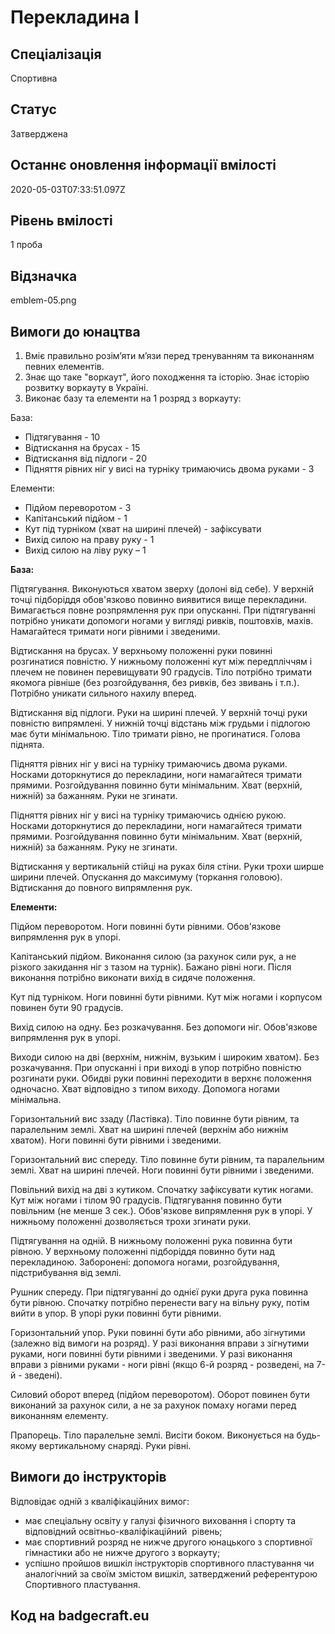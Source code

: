 # Перекладина І

## Спеціалізація

Спортивна

## Статус

Затверджена

## Останнє оновлення інформації вмілості

2020-05-03T07:33:51.097Z

## Рівень вмілості

1 проба

## Відзначка

emblem-05.png

## Вимоги до юнацтва

<ol><li>Вміє правильно розім’яти м’язи перед тренуванням та виконанням певних елементів.</li><li>Знає що таке "воркаут", його походження та історію. Знає історію розвитку воркауту в Україні.</li><li>Виконає базу та елементи на 1 розряд з воркауту:</li></ol><p>База:</p><ul><li>Підтягування - 10</li><li>Відтискання на брусах - 15</li><li>Відтискання від підлоги - 20</li><li>Підняття рівних ніг у висі на турніку тримаючись двома руками - 3</li></ul><p>Елементи:</p><ul><li>Підйом переворотом - 3</li><li>Капітанський підйом - 1</li><li>Кут під турніком (хват на ширині плечей) - зафіксувати</li><li>Вихід силою на праву руку - 1</li><li>Вихід силою на ліву руку – 1</li></ul><p><b>База:</b></p><p>Підтягування.&nbsp;Виконуються хватом зверху (долоні від себе). У верхній точці підборіддя обов'язково повинно виявитися вище перекладини. Вимагається повне розпрямлення рук при опусканні. При підтягуванні потрібно уникати допомоги ногами у вигляді ривків, поштовхів, махів. Намагайтеся тримати ноги рівними і зведеними.</p><p>Відтискання на брусах. У верхньому положенні руки повинні розгинатися повністю. У нижньому положенні кут між передпліччям і плечем не повинен перевищувати 90 градусів. Тіло потрібно тримати якомога рівніше (без розгойдування, без ривків, без звивань і т.п.). Потрібно уникати сильного нахилу вперед.</p><p>Відтискання від підлоги. Руки на ширині плечей. У верхній точці руки повністю випрямлені. У нижній точці відстань між грудьми і підлогою має бути мінімальною. Тіло тримати рівно, не прогинатися. Голова піднята.</p><p>Підняття рівних ніг у висі на турніку тримаючись двома руками. Носками доторкнутися до перекладини, ноги намагайтеся тримати прямими. Розгойдування повинно бути мінімальним. Хват (верхній, нижній) за бажанням. Руки не згинати.</p><p>Підняття рівних ніг у висі на турніку тримаючись однією рукою. Носками доторкнутися до перекладини, ноги намагайтеся тримати прямими. Розгойдування повинно бути мінімальним. Хват (верхній, нижній) за бажанням. Руку не згинати.</p><p>Відтискання у вертикальній стійці на руках біля стіни. Руки трохи ширше ширини плечей. Опускання до максимуму (торкання головою). Відтискання до повного випрямлення рук.</p><p><b>Елементи:</b></p><p>Підйом переворотом. Ноги повинні бути рівними. Обов'язкове випрямлення рук в упорі.</p><p>Капітанський підйом. Виконання силою (за рахунок сили рук, а не різкого закидання ніг з тазом на турнік). Бажано рівні ноги. Після виконання потрібно виконати вихід в сидяче положення.</p><p>Кут під турніком. Ноги повинні бути рівними. Кут між ногами і корпусом повинен бути 90 градусів.</p><p>Вихід силою на одну. Без розкачування. Без допомоги ніг. Обов'язкове випрямлення рук в упорі.</p><p>Виходи силою на дві&nbsp;(верхнім, нижнім, вузьким і широким хватом). Без розкачування. При опусканні і при виході в упор потрібно повністю розгинати руки. Обидві руки повинні переходити в верхнє положення одночасно. Хват відповідно з типом виходу. Допомога ногами мінімальна.</p><p>Горизонтальний вис ззаду&nbsp;(Ластівка). Тіло повинне бути рівним, та паралельним землі. Хват на ширині плечей (верхнім або нижнім хватом). Ноги повинні бути рівними і зведеними.</p><p>Горизонтальний вис спереду. Тіло повинне бути рівним, та паралельним землі. Хват на ширині плечей. Ноги повинні бути рівними і зведеними.</p><p>Повільний вихід на дві з кутиком. Спочатку зафіксувати кутик ногами. Кут між ногами і тілом 90 градусів. Підтягування повинно бути повільним (не менше 3 сек.). Обов'язкове випрямлення рук в упорі. У нижньому положенні дозволяється трохи згинати руки.</p><p>Підтягування на одній. В нижньому положенні рука повинна бути рівною. У верхньому положенні підборіддя повинно бути над перекладиною. Заборонені: допомога ногами, розгойдування, підстрибування від землі.</p><p>Рушник спереду. При підтягуванні до однієї руки друга рука повинна бути рівною. Спочатку потрібно перенести вагу на вільну руку, потім вийти в упор. В упорі руки повинні бути рівними.</p><p>Горизонтальний упор. Руки повинні бути або рівними, або зігнутими (залежно від вимоги на розряд). У разі виконання вправи з зігнутими руками, ноги повинні бути рівними і зведеними. У разі виконання вправи з рівними руками - ноги рівні (якщо 6-й розряд - розведені, на 7-й - зведені).</p><p>Силовий оборот вперед&nbsp;(підйом переворотом). Оборот повинен бути виконаний за рахунок сили, а не за рахунок помаху ногами перед виконанням елементу.</p><p>Прапорець. Тіло паралельне землі. Висіти боком. Виконується на будь-якому вертикальному снаряді. Руки рівні.</p>

## Вимоги до інструкторів

<p>Відповідає одній з кваліфікаційних вимог:</p><ul><li>має спеціальну освіту у галузі фізичного виховання і спорту&nbsp;та відповідний освітньо-кваліфікаційний&nbsp; рівень;</li><li>має спортивний розряд не нижче другого юнацького з спортивної гімнастики або не нижче другого з воркауту;</li><li>успішно пройшов вишкіл інструкторів спортивного пластування чи аналогічний за своїм змістом вишкіл, затверджений референтурою Спортивного пластування.</li></ul>

## Код на badgecraft.eu

